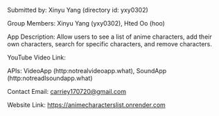 Submitted by: Xinyu Yang (directory id: yxy0302)

Group Members: Xinyu Yang (yxy0302), Hted Oo (hoo)

App Description: Allow users to see a list of anime characters, add their own characters, search for specific characters, and remove characters.

YouTube Video Link: 

APIs: VideoApp (http:notrealvideoapp.what), SoundApp (http:notreadlsoundapp.what)

Contact Email: carriey170720@gmail.com

Website Link: https://animecharacterslist.onrender.com